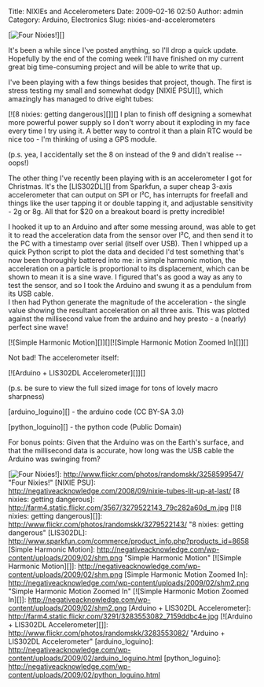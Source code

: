 Title: NIXIEs and Accelerometers
Date: 2009-02-16 02:50
Author: admin
Category: Arduino, Electronics
Slug: nixies-and-accelerometers

[![Four Nixies!][]][]

It's been a while since I've posted anything, so I'll drop a quick
update. Hopefully by the end of the coming week I'll have finished on my
current great big time-consuming project and will be able to write that
up.

I've been playing with a few things besides that project, though. The
first is stress testing my small and somewhat dodgy [NIXIE PSU][], which
amazingly has managed to drive eight tubes:

[![8 nixies: getting dangerous][]][] I plan to finish off designing a
somewhat more powerful power supply so I don't worry about it exploding
in my face every time I try using it. A better way to control it than a
plain RTC would be nice too - I'm thinking of using a GPS module.

(p.s. yea, I accidentally set the 8 on instead of the 9 and didn't
realise -- oops!)

The other thing I've recently been playing with is an accelerometer I
got for Christmas. It's the [LIS302DL][] from Sparkfun, a super cheap
3-axis accelerometer that can output on SPI or I²C, has interrupts for
freefall and things like the user tapping it or double tapping it, and
adjustable sensitivity - 2g or 8g. All that for $20 on a breakout board
is pretty incredible!

I hooked it up to an Arduino and after some messing around, was able to
get it to read the acceleration data from the sensor over I²C, and then
send it to the PC with a timestamp over serial (itself over USB). Then I
whipped up a quick Python script to plot the data and decided I'd test
something that's now been thoroughly battered into me: in simple
harmonic motion, the acceleration on a particle is proportional to its
displacement, which can be shown to mean it is a sine wave. I figured
that's as good a way as any to test the sensor, and so I took the
Arduino and swung it as a pendulum from its USB cable.  
I then had Python generate the magnitude of the acceleration - the
single value showing the resultant acceleration on all three axis. This
was plotted against the millisecond value from the arduino and hey
presto - a (nearly) perfect sine wave!

[![Simple Harmonic Motion][]][][![Simple Harmonic Motion Zoomed In][]][]

Not bad! The accelerometer itself:

[![Arduino + LIS302DL Accelerometer][]][]

(p.s. be sure to view the full sized image for tons of lovely macro
sharpness)

[arduino\_loguino][] - the arduino code (CC BY-SA 3.0)

[python\_loguino][] - the python code (Public Domain)

For bonus points: Given that the Arduino was on the Earth's surface, and
that the millisecond data is accurate, how long was the USB cable the
Arduino was swinging from?

  [Four Nixies!]: http://farm4.static.flickr.com/3424/3258599547_bc1cab87ca.jpg
  [![Four Nixies!][]]: http://www.flickr.com/photos/randomskk/3258599547/
    "Four Nixies!"
  [NIXIE PSU]: http://negativeacknowledge.com/2008/09/nixie-tubes-lit-up-at-last/
  [8 nixies: getting dangerous]: http://farm4.static.flickr.com/3567/3279522143_79c282a60d_m.jpg
  [![8 nixies: getting dangerous][]]: http://www.flickr.com/photos/randomskk/3279522143/
    "8 nixies: getting dangerous"
  [LIS302DL]: http://www.sparkfun.com/commerce/product_info.php?products_id=8658
  [Simple Harmonic Motion]: http://negativeacknowledge.com/wp-content/uploads/2009/02/shm.png
    "Simple Harmonic Motion"
  [![Simple Harmonic Motion][]]: http://negativeacknowledge.com/wp-content/uploads/2009/02/shm.png
  [Simple Harmonic Motion Zoomed In]: http://negativeacknowledge.com/wp-content/uploads/2009/02/shm2.png
    "Simple Harmonic Motion Zoomed In"
  [![Simple Harmonic Motion Zoomed In][]]: http://negativeacknowledge.com/wp-content/uploads/2009/02/shm2.png
  [Arduino + LIS302DL Accelerometer]: http://farm4.static.flickr.com/3291/3283553082_7159ddbc4e.jpg
  [![Arduino + LIS302DL Accelerometer][]]: http://www.flickr.com/photos/randomskk/3283553082/
    "Arduino + LIS302DL Accelerometer"
  [arduino\_loguino]: http://negativeacknowledge.com/wp-content/uploads/2009/02/arduino_loguino.html
  [python\_loguino]: http://negativeacknowledge.com/wp-content/uploads/2009/02/python_loguino.html
